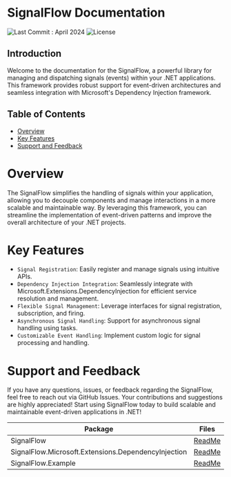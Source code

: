 # SignalFlow Documentation

![Last Commit : April 2024](https://img.shields.io/badge/last_commit-april_2024-blue)
![License](https://img.shields.io/badge/License-MIT-green)

## Introduction

Welcome to the documentation for the SignalFlow, a powerful library for managing and
dispatching signals (events) within your .NET applications. This framework provides robust support for event-driven
architectures and seamless integration with Microsoft's Dependency Injection framework.

## Table of Contents

- [Overview](#overview)
- [Key Features](#features)
- [Support and Feedback](#support)

# <a id="overview"/> Overview

The SignalFlow simplifies the handling of signals within your application, allowing you to
decouple components and manage interactions in a more scalable and maintainable way. By leveraging this framework, you
can streamline the implementation of event-driven patterns and improve the overall architecture of your .NET projects.

# <a id="features"/> Key Features
* `Signal Registration`: Easily register and manage signals using intuitive APIs.
* `Dependency Injection Integration`: Seamlessly integrate with Microsoft.Extensions.DependencyInjection for efficient service resolution and management.
* `Flexible Signal Management`: Leverage interfaces for signal registration, subscription, and firing.
* `Asynchronous Signal Handling`: Support for asynchronous signal handling using tasks.
* `Customizable Event Handling`: Implement custom logic for signal processing and handling.


# <a id="support"/> Support and Feedback
If you have any questions, issues, or feedback regarding the SignalFlow, feel free to reach out via GitHub Issues. Your contributions and suggestions are highly appreciated!
Start using SignalFlow today to build scalable and maintainable event-driven applications in .NET!

| Package | Files |
|----------|----------|
| SignalFlow  | [ReadMe](https://github.com/jassus213/SignalFlow/tree/main/SignalFlow) |
| SignalFlow.Microsoft.Extensions.DependencyInjection | [ReadMe](https://github.com/jassus213/SignalFlow/tree/main/SignalFlow.Microsoft.Extensions.DependencyInjection) |
| SignalFlow.Example | [ReadMe](https://github.com/jassus213/SignalFlow/blob/main/SignalFlow.Example/README.md) |
